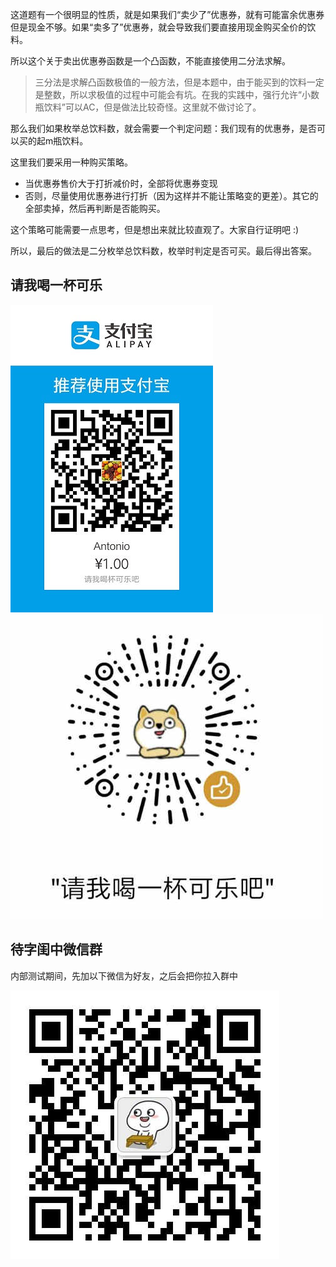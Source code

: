 这道题有一个很明显的性质，就是如果我们“卖少了”优惠券，就有可能富余优惠券但是现金不够。如果“卖多了”优惠券，就会导致我们要直接用现金购买全价的饮料。

所以这个关于卖出优惠券函数是一个凸函数，不能直接使用二分法求解。

> 三分法是求解凸函数极值的一般方法，但是本题中，由于能买到的饮料一定是整数，所以求极值的过程中可能会有坑。在我的实践中，强行允许“小数瓶饮料”可以AC，但是做法比较奇怪。这里就不做讨论了。

那么我们如果枚举总饮料数，就会需要一个判定问题：我们现有的优惠券，是否可以买的起m瓶饮料。

这里我们要采用一种购买策略。

* 当优惠券售价大于打折减价时，全部将优惠券变现
* 否则，尽量使用优惠券进行打折（因为这样并不能让策略变的更差）。其它的全部卖掉，然后再判断是否能购买。

这个策略可能需要一点思考，但是想出来就比较直观了。大家自行证明吧 :)

所以，最后的做法是二分枚举总饮料数，枚举时判定是否可买。最后得出答案。


## 请我喝一杯可乐

![](https://raw.githubusercontent.com/Inapt19/Resource/master/bonus_QR.jpg)
![](https://raw.githubusercontent.com/Inapt19/Resource/master/wechat_bonus_qr.jpg)

## 待字闺中微信群

内部测试期间，先加以下微信为好友，之后会把你拉入群中

![](https://raw.githubusercontent.com/Inapt19/Resource/master/wechat_QR.jpg)
